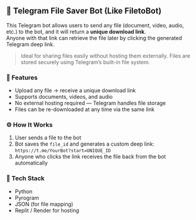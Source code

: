 ## 📁 Telegram File Saver Bot (Like FiletoBot)

This Telegram bot allows users to send any file (document, video, audio, etc.) to the bot, and it will return a **unique download link**.  
Anyone with that link can retrieve the file later by clicking the generated Telegram deep link.

> Ideal for sharing files easily without hosting them externally. Files are stored securely using Telegram’s built-in file system.

### 🔑 Features
- Upload any file → receive a unique download link
- Supports documents, videos, and audio
- No external hosting required — Telegram handles file storage
- Files can be re-downloaded at any time via the same link

### ⚙️ How It Works
1. User sends a file to the bot  
2. Bot saves the `file_id` and generates a custom deep link:
   `https://t.me/YourBot?start=UNIQUE_ID`
3. Anyone who clicks the link receives the file back from the bot automatically

### 🧠 Tech Stack
- Python
- Pyrogram
- JSON (for file mapping)
- Replit / Render for hosting
